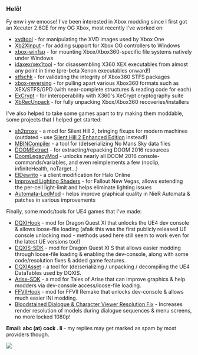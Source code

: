 ### Helô!

Fy enw i yw emoose! I've been interested in Xbox modding since I first got an Xecuter 2.6CE for my OG Xbox, most recently I've worked on:
- [xvdtool](https://github.com/emoose/xvdtool) - for manipulating the XVD images used by Xbox One
- [Xb2XInput](https://github.com/emoose/Xb2XInput) - for adding support for Xbox OG controllers to Windows
- [xbox-winfsp](https://github.com/emoose/xbox-winfsp) - for mounting Xbox/Xbox360-specific file systems natively under Windows
- [idaxex/xex1tool](https://github.com/emoose/idaxex) - for disassembling X360 XEX executables from almost any point in time (pre-beta Xenon executables onward!)
- [stfschk](https://github.com/emoose/xbox-reversing/tree/master/stfschk) - for validating the integrity of Xbox360 STFS packages
- [xbox-reversing](https://github.com/emoose/xbox-reversing) - for pulling apart various Xbox360 formats such as XEX/STFS/GPD (with near-complete structures & reading code for each)
- [ExCrypt](https://github.com/emoose/ExCrypt) - for interoperability with X360's XeCrypt cryptography suite
- [XbRecUnpack](https://github.com/emoose/XbRecUnpack) - for fully unpacking Xbox/Xbox360 recoveries/installers

I've also helped to take some games apart to try making them moddable, some projects that I helped get started:
- [sh2proxy](https://github.com/emoose/sh2proxy) - a mod for Silent Hill 2, bringing fixups for modern machines (outdated - use [Silent Hill 2 Enhanced Edition](http://www.enhanced.townofsilenthill.com/SH2/) instead!)
- [MBINCompiler](https://github.com/monkeyman192/MBINCompiler) - a tool for (de)serializing No Mans Sky data files
- [DOOMExtract](https://github.com/emoose/DOOMExtract) - for extracting/repacking DOOM 2016 resources
- [DoomLegacyMod](https://www.reddit.com/r/DOOM2016Mods/comments/ahfv2q/doomlegacymod_v201901_updated_for_the_latest_doom/) - unlocks nearly all DOOM 2016 console-commands/variables, and even reimplements a few (noclip, infiniteHealth, noTarget...)
- [ElDewrito](https://github.com/ElDewrito/ElDorito) - a client modification for Halo Online
- [Improved Lighting Shaders](https://www.nexusmods.com/newvegas/mods/69833) - for Fallout New Vegas, allows extending the per-cell light-limit and helps eliminate lighting issues
- [Automata-LodMod](https://www.nexusmods.com/nierautomata/mods/165) - helps improve graphical quality in NieR Automata & patches in various improvements

Finally, some mods/tools for UE4 games that I've made:
- [DQXIHook](https://github.com/emoose/DQXIHook) - mod for Dragon Quest XI that unlocks the UE4 dev console & allows loose-file loading (afaik this was the first publicly released UE console unlocking mod - methods used here still seem to work even for the latest UE versions too!)
- [DQXIS-SDK](https://github.com/emoose/DQXIS-SDK) - mod for Dragon Quest XI S that allows easier modding through loose-file loading & enabling the dev-console, along with some code/resolution fixes & added game features.
- [DQXIAsset](https://github.com/emoose/DQXIAsset) - a tool for (de)serializing / unpacking / decompiling the UE4 DataTables used by DQXIS.
- [Arise-SDK](https://github.com/emoose/Arise-SDK) - a mod for Tales of Arise that can improve graphics & help modders via dev-console access/loose-file loading.
- [FFVIIHook](https://www.nexusmods.com/finalfantasy7remake/mods/74) - mod for FFVII Remake that unlocks dev-console & allows much easier INI modding.
- [Bloodstained Dialogue & Character Viewer Resolution Fix](https://www.nexusmods.com/bloodstainedritualofthenight/mods/144) - Increases render resolution of models during dialogue sequences & menu screens, no more locked 1080p!

**Email: abc (at) cock . li** - my replies may get marked as spam by most providers though.

![](https://komarev.com/ghpvc/?username=emoose&color=green)
